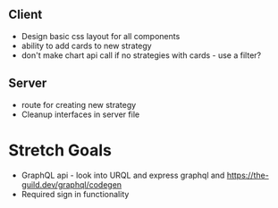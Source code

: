 ## Client
* Design basic css layout for all components
* ability to add cards to new strategy
* don't make chart api call if no strategies with cards - use a filter?

## Server
* route for creating new strategy
* Cleanup interfaces in server file

# Stretch Goals
* GraphQL api - look into URQL and express graphql and https://the-guild.dev/graphql/codegen 
* Required sign in functionality